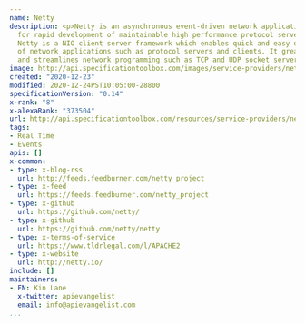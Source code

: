 ```yaml
---
name: Netty
description: <p>Netty is an asynchronous event-driven network application framework
  for rapid development of maintainable high performance protocol servers &amp; clients.
  Netty is a NIO client server framework which enables quick and easy development
  of network applications such as protocol servers and clients. It greatly simplifies
  and streamlines network programming such as TCP and UDP socket server.</p>
image: http://api.specificationtoolbox.com/images/service-providers/netty.jpg
created: "2020-12-23"
modified: 2020-12-24PST10:05:00-28800
specificationVersion: "0.14"
x-rank: "8"
x-alexaRank: "373504"
url: http://api.specificationtoolbox.com/resources/service-providers/netty/
tags:
- Real Time
- Events
apis: []
x-common:
- type: x-blog-rss
  url: http://feeds.feedburner.com/netty_project
- type: x-feed
  url: https://feeds.feedburner.com/netty_project
- type: x-github
  url: https://github.com/netty/
- type: x-github
  url: https://github.com/netty/netty
- type: x-terms-of-service
  url: https://www.tldrlegal.com/l/APACHE2
- type: x-website
  url: http://netty.io/
include: []
maintainers:
- FN: Kin Lane
  x-twitter: apievangelist
  email: info@apievangelist.com
...
```

